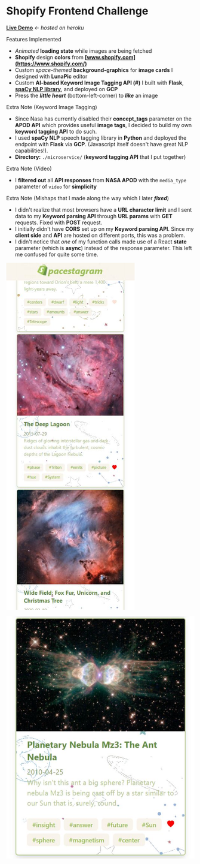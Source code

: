 # Shopify **Frontend** Challenge

**[Live Demo](https://spacestagram-shopify.herokuapp.com/)** *<- hosted on heroku*


Features Implemented
- *Animated* **loading state** while images are being fetched
- **Shopify** design **colors** from **[www.shopify.com](https://www.shopify.com/)** 
- Custom *space-themed* **background-graphics** for **image cards** I designed with **LunaPic** editor
- Custom **AI-based Keyword Image Tagging API (#)** I built with **Flask**, **[spaCy NLP library](https://spacy.io/usage/linguistic-features)**, and deployed on **GCP**
- Press the ***little heart*** (bottom-left-corner) to ***like*** an image

Extra Note (Keyword Image Tagging)
- Since Nasa has currently disabled their **concept_tags** parameter on the **APOD API** which provides useful **image tags**, I decided to build my own **keyword tagging API** to do such. 
- I used **spaCy** **NLP** speech tagging library in **Python** and deployed the endpoint with **Flask** via **GCP**. (Javascript itself doesn't have great NLP capabilities!).
- **Directory:** `./microservice/` (**keyword tagging API** that I put together)

Extra Note (Video)
- I **filtered out** all **API responses** from **NASA APOD** with the `media_type` parameter of `video` for **simplicity**

Extra Note (Mishaps that I made along the way which I later ***fixed***)
- I didn't realize that most browsers have a **URL character limit** and I sent data to my **Keyword parsing API** through **URL params** with **GET** requests. Fixed with **POST** request.
- I initially didn't have **CORS** set up on my **Keyword parsing API**. Since my **client side** and **API** are hosted on different ports, this was a problem. 
- I didn't notice that *one* of my function calls made use of a React **state** parameter (which is **async**) instead of the response parameter. This left me confused for quite some time.

![Screenshot](Spacestagram.JPG)

![Screenshot](Spacestagram2.JPG)



